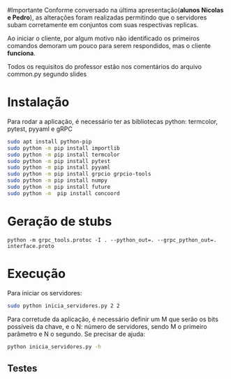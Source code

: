 #Importante
Conforme conversado na última apresentação(**alunos Nicolas e Pedro**), as alterações foram realizadas permitindo que o servidores subam corretamente em conjuntos com suas respectivas replicas.

Ao iniciar o cliente, por algum motivo não identificado os primeiros comandos demoram um pouco para serem respondidos, mas o cliente **funciona**.

Todos os requisitos do professor estão nos comentários do arquivo common.py segundo slides

# Instalação
Para rodar a aplicação, é necessário ter as bibliotecas python: termcolor, pytest, pyyaml e gRPC


```bash
sudo apt install python-pip
sudo python -m pip install importlib
sudo python -m pip install termcolor
sudo python -m pip install pytest
sudo python -m pip install pyyaml
sudo python -m pip install grpcio grpcio-tools
sudo python -m pip install numpy
sudo python -m pip install future
sudo python -m  pip install concoord
```

# Geração de stubs
```
python -m grpc_tools.protoc -I . --python_out=. --grpc_python_out=. interface.proto
```

# Execução
Para iniciar os servidores:
```bash
sudo python inicia_servidores.py 2 2
```

Para corretude da aplicação, é necessário definir um M que serão os bits possíveis da chave, e o N: número de servidores, sendo M o primeiro parâmetro e N o segundo.
Se precisar de ajuda:

```bash
python inicia_servidores.py -h
```

## Testes
<!-- Para rodar os testes, em um terminal, digite: `pytest test_cliente.py -vv`: dessa forma, os testes serão executados em ordem de aparecimento no código. (_Importante para a primeira sequencia de tests_)
 -->
